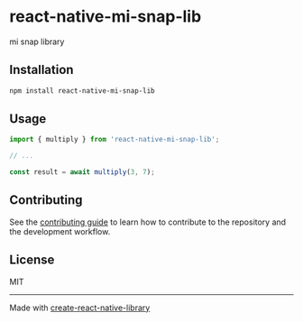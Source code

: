 # react-native-mi-snap-lib

mi snap library

## Installation

```sh
npm install react-native-mi-snap-lib
```

## Usage

```js
import { multiply } from 'react-native-mi-snap-lib';

// ...

const result = await multiply(3, 7);
```

## Contributing

See the [contributing guide](CONTRIBUTING.md) to learn how to contribute to the repository and the development workflow.

## License

MIT

---

Made with [create-react-native-library](https://github.com/callstack/react-native-builder-bob)
